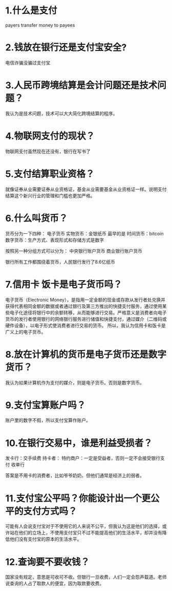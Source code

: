 # 1.什么是支付
payers transfer money to payees


# 2.钱放在银行还是支付宝安全?
电信诈骗没骗过支付宝


# 3.人民币跨境结算是会计问题还是技术问题？
我认为是技术问题，技术可以大大简化跨境结算的程序。

# 4.物联网支付的现状？
物联网支付虽然现在还没有，银行在写书了


# 5.支付结算职业资格？
就像证券从业需要证券从业资格证，基金从业需要基金从业资格证一样。说明支付结算这个新兴行业的管理和门槛也更加严格。


# 6.什么叫货币？
货币分为一下四种：
电子货币
实物货币：金银纸币 最早的是
时间货币：bitcoin
数字货币：生产方式、表现形式和存储方式是数字

按照另一种分组方式可以分为：
中央银行账户货币
商业银行账户货币

银行所有工作都围绕着货币，人民银行发行了8.6亿纸币


# 7.信用卡 饭卡是电子货币吗？
电子货币（Electronic Money），是指用一定金额的现金或存款从发行者处兑换并获得代表相同金额的数据或者通过银行及第三方推出的快捷支付服务，通过使用某些电子化途径将银行中的余额转移，从而能够进行交易。严格意义是消费者向电子货币的发行者使用银行的网络银行服务进行储值和快捷支付，通过媒介（二维码或硬件设备），以电子形式使消费者进行交易的货币。
所以，我认为信用卡和饭卡是广义上的电子货币。


# 8.放在计算机的货币是电子货币还是数字货币？
我认为如果计算机作为支付的媒介，则是电子货币。否则是数字货币。


# 9.支付宝算账户吗？
账户里的数字不假，所以支付宝算作账户。


# 10.在银行交易中，谁是利益受损者？
发卡行：交手续费
持卡者：
特约商户：一定是受益者，否则一定不会接受银行支付
收单行
 
答案是不用卡的消费者，比如爷爷奶奶，但他们通常是经济上的弱者。



# 11.支付宝公平吗？你能设计出一个更公平的支付方式吗？
可能有人会说支付宝对于不使用它的人来说不公平，但我认为这是他们的选择，或许站在他们的立场上，不使用支付宝只不过不能提高他们的生活水平，却并没有降低他们没有支付宝的原本的生活水平。


# 12.查询要不要收钱？
国家没有规定，意思是可收可不收。但银行一旦收费，人们一定会怨声载道。老师说查询的人占了取款人的便宜，因为取款要收费。
